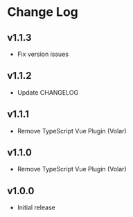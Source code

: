 # Change Log

## v1.1.3

- Fix version issues

## v1.1.2

- Update CHANGELOG

## v1.1.1

- Remove TypeScript Vue Plugin (Volar)

## v1.1.0

- Remove TypeScript Vue Plugin (Volar)

## v1.0.0

- Initial release
